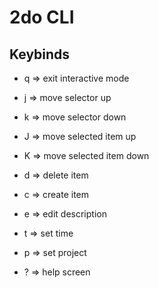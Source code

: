 # 2do CLI

## Keybinds
 - q => exit interactive mode
 - j => move selector up
 - k => move selector down
 - J => move selected item up
 - K => move selected item down

 - d => delete item
 - c => create item
 - e => edit description
 - t => set time
 - p => set project

 - ? => help screen